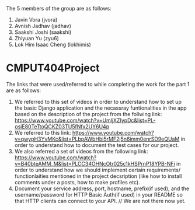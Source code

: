 The 5 members of the group are as follows:
1. Javin Vora (jvora)
2. Avnish Jadhav (jadhav)
3. Saakshi Joshi (saakshi)
4. Zhiyuan Yu (zyu6)
5. Lok Him Isaac Cheng (lokhimis)

# CMPUT404Project
The links that were used/referred to while completing the work for the part 1 are as follows:
1. We referred to this set of videos in order to understand how to set up the basic Django application and the necassray funtionalities in the app based on the description of the project from the follwing link: https://www.youtube.com/watch?v=UmljXZIypDc&list=PL-osiE80TeTtoQCKZ03TU5fNfx2UY6U4p
2. We referred to this link: https://www.youtube.com/watch?v=qwypH3YvMKc&list=PLbpAWbHbi5rMF2j5n6imm0enrSD9eQUaM in order to understand how to document the test cases for our project.
3. We also referred a set of videos from the following link: https://www.youtube.com/watch?v=B40bteAMM_M&list=PLCC34OHNcOtr025c1kHSPrnP18YPB-NFi in order to understand how we should implement certain requirements/ functionlaities mentioned in the project decsription (like how to install comments under a posts, how to make profiles etc).
4. Document your service address, port, hostname, prefix(if used), and the username/password for HTTP Basic Auth(if used) in your README so that HTTP clients can connect to your API. // We are not there now yet.
